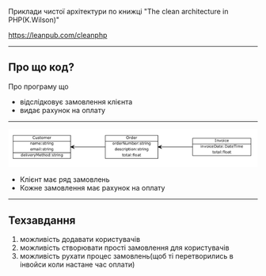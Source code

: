 Приклади чистої архітектури по книжці "The clean architecture in PHP(K.Wilson)"

https://leanpub.com/cleanphp

---

## Про що код?

Про програму що 

- відслідковує замовлення клієнта
- видає рахунок на оплату

---

![img.png](img/img.png)

- Клієнт має ряд замовлень
- Кожне замовлення має рахунок на оплату

---

## Техзавдання

1. можливість додавати користувачів
2. можливість створювати прості замовлення для користувачів
3. можливість рухати процес замовлень(щоб ті перетворились в інвойси коли настане час оплати)